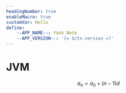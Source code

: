 ```yaml
---
headingNumber: true
enableMacro: true
customVar: Hello
define:
    --APP_NAME--: Yank Note
    --APP_VERSION--: '[= $ctx.version =]'
---
```


# JVM

$$
    a_{n} = a_{0} + (n - 1)d
$$